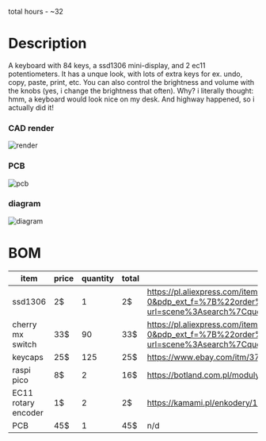 total hours - ~32

# Description
A keyboard with 84 keys, a ssd1306 mini-display, and 2 ec11 potentiometers. It has a unque look, with lots of extra keys for ex. undo, copy, paste, print, etc. You can also control the brightness and volume with the knobs (yes, i change the brightness that often).
Why? i literally thought: hmm, a keyboard would look nice on my desk. And highway happened, so i actually did it! 

### CAD render
![render](https://hc-cdn.hel1.your-objectstorage.com/s/v3/d0eab22775c84caf115bfd71459afeed4cdb2cf6_image.png)
### PCB
![pcb](https://hc-cdn.hel1.your-objectstorage.com/s/v3/3c2d560d73fbcfa300aea3b5a6197051bd6ed226_image.png)
### diagram
![diagram](https://hc-cdn.hel1.your-objectstorage.com/s/v3/7625c8abc3ae897c2e5a68bde3e9c7f6704b5ae4_image.png)


# BOM
| item        | price   | quantity | total | link |
| ----------- | ------- | -------- | ----- | ---- |
| ssd1306     | 2$      | 1        | 2$    | https://pl.aliexpress.com/item/1005007755490093.html?spm=a2g0o.productlist.main.1.6c10EyamEyam6L&aem_p4p_detail=20250630235822166496048688330000078262&algo_pvid=038de64f-8493-4f19-a7da-75bfefd5f6e4&algo_exp_id=038de64f-8493-4f19-a7da-75bfefd5f6e4-0&pdp_ext_f=%7B%22order%22%3A%22867%22%2C%22eval%22%3A%221%22%7D&pdp_npi=4%40dis%21PLN%214.37%213.66%21%21%218.47%217.09%21%402103846917513531028413088edbc9%2112000046602990083%21sea%21PL%210%21ABX&curPageLogUid=qcVLLUaP9Bsu&utparam-url=scene%3Asearch%7Cquery_from%3A&search_p4p_id=20250630235822166496048688330000078262_1 |
| cherry mx switch | 33$ | 90 | 33$ | https://pl.aliexpress.com/item/1005007907313874.html?spm=a2g0o.productlist.main.1.6d43246478dk2s&aem_p4p_detail=202507010000501353885340096940000087764&algo_pvid=38e9dc26-609e-4778-bdfd-8964c1d5e858&algo_exp_id=38e9dc26-609e-4778-bdfd-8964c1d5e858-0&pdp_ext_f=%7B%22order%22%3A%22165%22%2C%22eval%22%3A%221%22%7D&pdp_npi=4%40dis%21PLN%2121.53%2117.95%21%21%215.83%214.86%21%40211b680e17513532500874294ef58c%2112000042798939807%21sea%21PL%210%21ABX&curPageLogUid=2yr5disCnjNM&utparam-url=scene%3Asearch%7Cquery_from%3A&search_p4p_id=202507010000501353885340096940000087764_1
| keycaps | 25$ | 125 | 25$ | https://www.ebay.com/itm/374554619019?var=643532147086&utm_source=chatgpt.com
| raspi pico | 8$ | 2 | 16$ | https://botland.com.pl/moduly-i-zestawy-do-raspberry-pi-pico/21574-raspberry-pi-pico-w-rp2040-arm-cortex-m0-cyw43439-wifi-5056561803173.html
| EC11 rotary encoder | 1$ | 2 | 2$ | https://kamami.pl/enkodery/1191644-modul-encoder-impulsator-ec11-20-impulsow-z-przyciskiem-rotary-enkoder-5906623487332.html?gQT=1
| PCB | 45$ | 1 | 45$ | n/d



